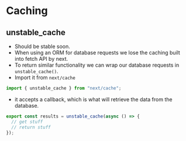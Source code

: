 # Caching

## unstable_cache

- Should be stable soon.
- When using an ORM for database requests we lose the caching built into fetch API by next.
- To return similar functionality we can wrap our database requests in `unstable_cache()`.
- Import it from `next/cache`

```ts
import { unstable_cache } from "next/cache";
```

- it accepts a callback, which is what will retrieve the data from the database.

```ts
export const results = unstable_cache(async () => {
  // get stuff
  // return stuff
});
```
